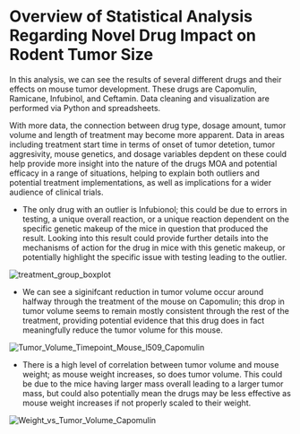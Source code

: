# Overview of Statistical Analysis Regarding Novel Drug Impact on Rodent Tumor Size
In this analysis, we can see the results of several different drugs and their effects on mouse tumor development. These drugs are Capomulin, Ramicane, Infubinol, and Ceftamin. Data cleaning and visualization are performed via Python and spreadsheets. 


With more data, the connection between drug type, dosage amount, tumor volume and length of treatment may become more apparent. Data in areas including treatment start time in terms of onset of tumor detetion, tumor aggresivity, mouse genetics, and dosage variables depdent on these could help provide more insight into the nature of the drugs MOA and potential efficacy in a range of situations, helping to explain both outliers and potential treatment implementations, as well as implications for a wider audience of clinical trials.


- The only drug with an outlier is Infubionol; this could be due to errors in testing, a unique overall reaction, or a unique reaction dependent on the specific genetic makeup of the mice in question that produced the result. Looking into this result could provide further details into the mechanisms of action for the drug in mice with this genetic makeup, or potentially highlight the specific issue with testing leading to the outlier. 
  
![treatment_group_boxplot](https://github.com/llang777/Rodent-Tumor-Analysis/assets/146140759/84b2ebc8-74ea-4540-a577-6247a9652952)


  -  We can see a siginifcant reduction in tumor volume occur around halfway through the treatment of the mouse on Capomulin; this drop in tumor volume seems to remain mostly consistent through the rest of the treatment, providing potential evidence that this drug does in fact meaningfully reduce the tumor volume for this mouse.
    
![Tumor_Volume_Timepoint_Mouse_l509_Capomulin](https://github.com/llang777/Rodent-Tumor-Analysis/assets/146140759/94998ea5-bd27-4b38-9ef3-05c604b2ac7f)

  -  There is a high level of correlation between tumor volume and mouse weight; as mouse weight increases, so does tumor volume. This could be due to the mice having larger mass overall leading to a larger tumor mass, but could also potentially mean the drugs may be less effective as mouse weight increases if not properly scaled to their weight.

![Weight_vs_Tumor_Volume_Capomulin](https://github.com/llang777/Rodent-Tumor-Analysis/assets/146140759/e0270083-2004-47f3-98e1-8e6980b564e4)

